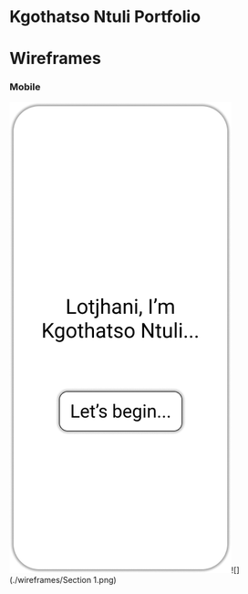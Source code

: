 # Kgothatso Ntuli Portfolio

# Wireframes
### Mobile
![](./wireframes/Greeting.png)![](./wireframes/Section 1.png)